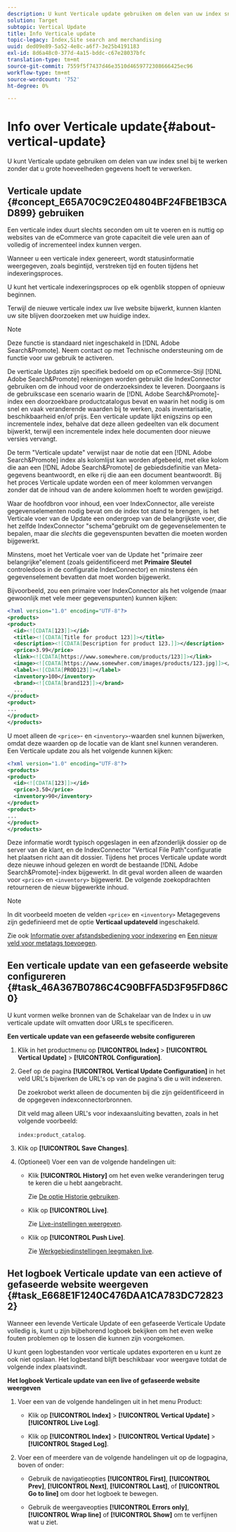 ```yaml
---
description: U kunt Verticale update gebruiken om delen van uw index snel bij te werken zonder dat u grote hoeveelheden gegevens hoeft te verwerken.
solution: Target
subtopic: Vertical Update
title: Info Verticale update
topic-legacy: Index,Site search and merchandising
uuid: ded09e89-5a52-4e8c-a6f7-3e25b4191183
exl-id: 8d6a48c0-377d-4a15-bddc-c67e28037bfc
translation-type: tm+mt
source-git-commit: 7559f5f7437d46e3510d4659772308666425ec96
workflow-type: tm+mt
source-wordcount: '752'
ht-degree: 0%

---
```


# Info over Verticale update{#about-vertical-update}

U kunt Verticale update gebruiken om delen van uw index snel bij te werken zonder dat u grote hoeveelheden gegevens hoeft te verwerken.

## Verticale update {#concept_E65A70C9C2E04804BF24FBE1B3CAD899} gebruiken

Een verticale index duurt slechts seconden om uit te voeren en is nuttig op websites van de eCommerce van grote capaciteit die vele uren aan of volledig of incrementeel index kunnen vergen.

Wanneer u een verticale index genereert, wordt statusinformatie weergegeven, zoals begintijd, verstreken tijd en fouten tijdens het indexeringsproces.

U kunt het verticale indexeringsproces op elk ogenblik stoppen of opnieuw beginnen.

Terwijl de nieuwe verticale index uw live website bijwerkt, kunnen klanten uw site blijven doorzoeken met uw huidige index.

>[!NOTE]
>
>Deze functie is standaard niet ingeschakeld in [!DNL Adobe Search&Promote]. Neem contact op met Technische ondersteuning om de functie voor uw gebruik te activeren.

De verticale Updates zijn specifiek bedoeld om op eCommerce-Stijl [!DNL Adobe Search&Promote] rekeningen worden gebruikt die IndexConnector gebruiken om de inhoud voor de onderzoeksindex te leveren. Doorgaans is de gebruikscase een scenario waarin de [!DNL Adobe Search&Promote]-index een doorzoekbare productcatalogus bevat en waarin het nodig is om snel en vaak veranderende waarden bij te werken, zoals inventarisatie, beschikbaarheid en/of prijs. Een verticale update lijkt enigszins op een incrementele index, behalve dat deze alleen gedeelten van elk document bijwerkt, terwijl een incrementele index hele documenten door nieuwe versies vervangt.

De term &quot;Verticale update&quot; verwijst naar de notie dat een [!DNL Adobe Search&Promote] index als kolomlijst kan worden afgebeeld, met elke kolom die aan een [!DNL Adobe Search&Promote] de gebiedsdefinitie van Meta-gegevens beantwoordt, en elke rij die aan een document beantwoordt. Bij het proces Verticale update worden een of meer kolommen vervangen zonder dat de inhoud van de andere kolommen hoeft te worden gewijzigd.

Waar de hoofdbron voor inhoud, een voer IndexConnector, alle vereiste gegevenselementen nodig bevat om de index tot stand te brengen, is het Verticale voer van de Update een ondergroep van de belangrijkste voer, die het zelfde IndexConnector &quot;schema&quot;gebruikt om de gegevenselementen te bepalen, maar die *slechts* die gegevenspunten bevatten die moeten worden bijgewerkt.

Minstens, moet het Verticale voer van de Update het &quot;primaire zeer belangrijke&quot;element (zoals geïdentificeerd met **Primaire Sleutel** controledoos in de configuratie IndexConnector) en minstens één gegevenselement bevatten dat moet worden bijgewerkt.

Bijvoorbeeld, zou een primaire voer IndexConnector als het volgende (maar gewoonlijk met vele meer gegevenspunten) kunnen kijken:

```xml
<?xml version="1.0" encoding="UTF-8"?>
<products>
<product>
  <id><![CDATA[123]]></id>
  <title><![CDATA[Title for product 123]]></title>
  <description><![CDATA[Description for product 123.]]></description>
  <price>3.99</price>
  <link><![CDATA[https://www.somewhere.com/products/123]]></link>
  <image><![CDATA[https://www.somewher.com/images/products/123.jpg]]></image>
  <label><![CDATA[PROD123]]></label>
  <inventory>100</inventory>
  <brand><![CDATA[brand123]]></brand>
  ...
</product>
<product>
...
</product>
</products>
```

U moet alleen de `<price>`- en `<inventory>`-waarden snel kunnen bijwerken, omdat deze waarden op de locatie van de klant snel kunnen veranderen. Een Verticale update zou als het volgende kunnen kijken:

```xml
<?xml version="1.0" encoding="UTF-8"?>
<products>
<product>
  <id><![CDATA[123]]></id>
  <price>3.50</price>
  <inventory>90</inventory>
</product>
<product>
...
</product>
</products>
```

Deze informatie wordt typisch opgeslagen in een afzonderlijk dossier op de server van de klant, en de IndexConnector &quot;Vertical File Path&quot;configuratie het plaatsen richt aan dit dossier. Tijdens het proces Verticale update wordt deze nieuwe inhoud gelezen en wordt de bestaande [!DNL Adobe Search&Promote]-index bijgewerkt. In dit geval worden alleen de waarden voor `<price>` en `<inventory>` bijgewerkt. De volgende zoekopdrachten retourneren de nieuw bijgewerkte inhoud.

>[!NOTE]
In dit voorbeeld moeten de velden `<price>` en `<inventory>` Metagegevens zijn gedefinieerd met de optie **Verticaal updateveld** ingeschakeld.

Zie ook [Informatie over afstandsbediening voor indexering](../c-about-index-menu/c-about-remote-control-for-indexing.md#concept_C79B322190E84106A434E5C6D4A4118F) en [Een nieuw veld voor metatags toevoegen](../c-about-settings-menu/c-about-metadata-menu.md#task_6DF188C0FC7F4831A4444CA9AFA615E5).

## Een verticale update van een gefaseerde website configureren {#task_46A367B0786C4C90BFFA5D3F95FD86C0}

U kunt vormen welke bronnen van de Schakelaar van de Index u in uw verticale update wilt omvatten door URLs te specificeren.

**Een verticale update van een gefaseerde website configureren**

1. Klik in het productmenu op **[!UICONTROL Index]** > **[!UICONTROL Vertical Update]** > **[!UICONTROL Configuration]**.
1. Geef op de pagina **[!UICONTROL Vertical Update Configuration]** in het veld URL&#39;s bijwerken de URL&#39;s op van de pagina&#39;s die u wilt indexeren.

   De zoekrobot werkt alleen de documenten bij die zijn geïdentificeerd in de opgegeven indexconnectorbronnen.

   Dit veld mag alleen URL&#39;s voor indexaansluiting bevatten, zoals in het volgende voorbeeld:

   `index:product_catalog`.
1. Klik op **[!UICONTROL Save Changes]**.
1. (Optioneel) Voer een van de volgende handelingen uit:

   * Klik **[!UICONTROL History]** om het even welke veranderingen terug te keren die u hebt aangebracht.

      Zie [De optie Historie gebruiken](../t-using-the-history-option.md#task_70DD3F87A67242BBBD2CB27156F43002).

   * Klik op **[!UICONTROL Live]**.

      Zie [Live-instellingen weergeven](../c-about-staging.md#task_401A0EBDB5DB4D4CA933CBA7BECDC10F).

   * Klik op **[!UICONTROL Push Live]**.

      Zie [Werkgebiedinstellingen leegmaken live](../c-about-staging.md#task_44306783B4C0408AAA58B471DAF2D9A4).

## Het logboek Verticale update van een actieve of gefaseerde website weergeven {#task_E668E1F1240C476DAA1CA783DC728232}

Wanneer een levende Verticale Update of een gefaseerde Verticale Update volledig is, kunt u zijn bijbehorend logboek bekijken om het even welke fouten problemen op te lossen die kunnen zijn voorgekomen.

U kunt geen logbestanden voor verticale updates exporteren en u kunt ze ook niet opslaan. Het logbestand blijft beschikbaar voor weergave totdat de volgende index plaatsvindt.

**Het logboek Verticale update van een live of gefaseerde website weergeven**

1. Voer een van de volgende handelingen uit in het menu Product:

   * Klik op **[!UICONTROL Index]** > **[!UICONTROL Vertical Update]** > **[!UICONTROL Live Log]**.

   * Klik op **[!UICONTROL Index]** > **[!UICONTROL Vertical Update]** > **[!UICONTROL Staged Log]**.

1. Voer een of meerdere van de volgende handelingen uit op de logpagina, boven of onder:

   * Gebruik de navigatieopties **[!UICONTROL First]**, **[!UICONTROL Prev]**, **[!UICONTROL Next]**, **[!UICONTROL Last]**, of **[!UICONTROL Go to line]** om door het logboek te bewegen.

   * Gebruik de weergaveopties **[!UICONTROL Errors only]**, **[!UICONTROL Wrap line]** of **[!UICONTROL Show]** om te verfijnen wat u ziet.
